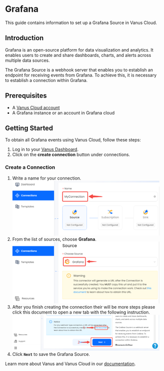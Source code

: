# Grafana

This guide contains information to set up a Grafana Source in Vanus Cloud.

## Introduction

Grafana is an open-source platform for data visualization and analytics. It enables users to create and share dashboards, charts, and alerts across multiple data sources.

The Grafana Source is a webhook server that enables you to establish an endpoint for receiving events from Grafana. To achieve this, it is necessary to establish a connection within Grafana.

## Prerequisites

- A [Vanus Cloud account](https://cloud.vanus.ai)
- A Grafana instance or an account in Grafana cloud

## Getting Started

To obtain all Grafana events using Vanus Cloud, follow these steps:

1. Log in to your [Vanus Dashboard](https://cloud.vanus.ai/dashboard).
2. Click on the **create connection** button under connections.

### Create a Connection

1.  Write a name for your connection.
   ![img.png](images/connection.png)
2. From the list of sources, choose **Grafana**.
![img.png](images/grafana.png)
3. After you finish creating the connection their will be more steps please click this document to open a new tab with the following instruction.
   ![img.png](images/webhook_setup.png)
4. Click **`Next`** to save the Grafana Source.

Learn more about Vanus and Vanus Cloud in our [documentation](https://docs.vanus.ai).
